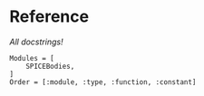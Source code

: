 # Reference

_All docstrings!_

```@autodocs
Modules = [
    SPICEBodies,
]
Order = [:module, :type, :function, :constant]
```

